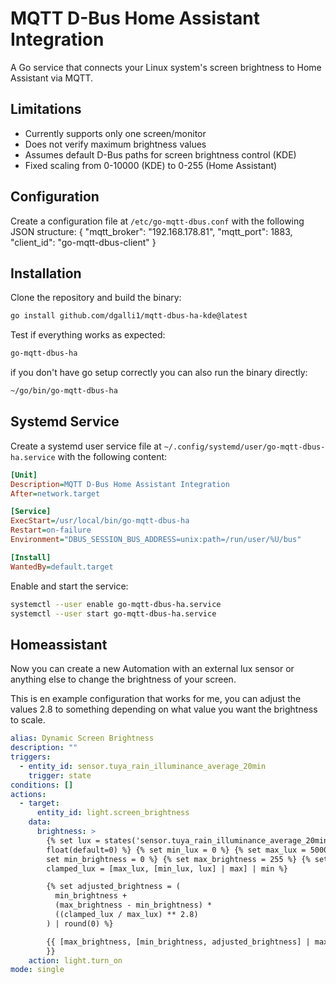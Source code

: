 # MQTT D-Bus Home Assistant Integration

A Go service that connects your Linux system's screen brightness to Home Assistant via MQTT.

## Limitations

- Currently supports only one screen/monitor
- Does not verify maximum brightness values
- Assumes default D-Bus paths for screen brightness control (KDE)
- Fixed scaling from 0-10000 (KDE) to 0-255 (Home Assistant)

## Configuration

Create a configuration file at `/etc/go-mqtt-dbus.conf` with the following JSON structure:
{
    "mqtt_broker": "192.168.178.81",
    "mqtt_port": 1883,
    "client_id": "go-mqtt-dbus-client"
}

## Installation

Clone the repository and build the binary:

```bash
go install github.com/dgalli1/mqtt-dbus-ha-kde@latest
```


Test if everything works as expected:

```bash
go-mqtt-dbus-ha
```

if you don't have go setup correctly you can also run the binary directly:

```bash
~/go/bin/go-mqtt-dbus-ha
```

## Systemd Service

Create a systemd user service file at `~/.config/systemd/user/go-mqtt-dbus-ha.service` with the following content:

```ini
[Unit]
Description=MQTT D-Bus Home Assistant Integration
After=network.target

[Service]
ExecStart=/usr/local/bin/go-mqtt-dbus-ha
Restart=on-failure
Environment="DBUS_SESSION_BUS_ADDRESS=unix:path=/run/user/%U/bus"

[Install]
WantedBy=default.target
```

Enable and start the service:

```bash
systemctl --user enable go-mqtt-dbus-ha.service
systemctl --user start go-mqtt-dbus-ha.service
```


## Homeassistant

Now you can create a new Automation with an external lux sensor or anything else to change the brightness of your screen.


This is en example configuration that works for me, you can adjust the values 2.8 to something depending on what value you want the brightness to scale.

```yaml
alias: Dynamic Screen Brightness
description: ""
triggers:
  - entity_id: sensor.tuya_rain_illuminance_average_20min
    trigger: state
conditions: []
actions:
  - target:
      entity_id: light.screen_brightness
    data:
      brightness: >
        {% set lux = states('sensor.tuya_rain_illuminance_average_20min') |
        float(default=0) %} {% set min_lux = 0 %} {% set max_lux = 5000 %} {%
        set min_brightness = 0 %} {% set max_brightness = 255 %} {% set
        clamped_lux = [max_lux, [min_lux, lux] | max] | min %}

        {% set adjusted_brightness = (
          min_brightness +
          (max_brightness - min_brightness) *
          ((clamped_lux / max_lux) ** 2.8)
        ) | round(0) %}

        {{ [max_brightness, [min_brightness, adjusted_brightness] | max] | min
        }}
    action: light.turn_on
mode: single
```